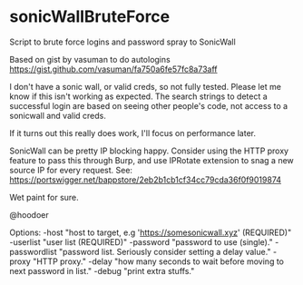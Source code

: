 # sonicWallBruteForce
Script to brute force logins and password spray to SonicWall

Based on gist by vasuman to do autologins
https://gist.github.com/vasuman/fa750a6fe57fc8a73aff


I don't have a sonic wall, or valid creds, so not fully tested. Please let me know if this isn't working as expected.
The search strings to detect a successful login are based on seeing other people's code, not access to
a sonicwall and valid creds. 

If it turns out this really does work, I'll focus on performance later. 

SonicWall can be pretty IP blocking happy. Consider using the HTTP proxy feature to pass
this through Burp, and use IPRotate extension to snag a new source IP for every request.
See:
https://portswigger.net/bappstore/2eb2b1cb1cf34cc79cda36f0f9019874


Wet paint for sure. 

@hoodoer



Options:
-host          "host to target, e.g 'https://somesonicwall.xyz' (REQUIRED)"
-userlist      "user list (REQUIRED)"
-password      "password to use (single)."
-passwordlist  "password list. Seriously consider setting a delay value."
-proxy         "HTTP proxy."
-delay         "how many seconds to wait before moving to next password in list."
-debug         "print extra stuffs."
